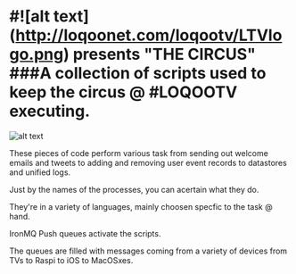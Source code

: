 #![alt text] (http://loqoonet.com/loqootv/LTVlogo.png) presents  "THE CIRCUS"
###A collection of scripts used to keep the circus @ #LOQOOTV executing.
=====





![alt text](http://qigongmontreal.files.wordpress.com/2012/06/circus.jpg)



These pieces of code perform various task from sending out welcome emails and tweets
to adding and removing user event records to datastores and unified logs.

Just by the names of the processes, you can acertain what they do.

They're in a variety of languages, mainly choosen specfic to the task
@ hand. 

IronMQ Push queues activate the scripts. 

The queues are filled with messages coming from a variety of devices
from TVs to Raspi to iOS to MacOSxes.



